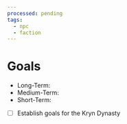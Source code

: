 ```yaml
---
processed: pending
tags:
  - npc
  - faction
---
```

# Goals
- Long-Term: 
- Medium-Term: 
- Short-Term: 
- [ ] Establish goals for the Kryn Dynasty